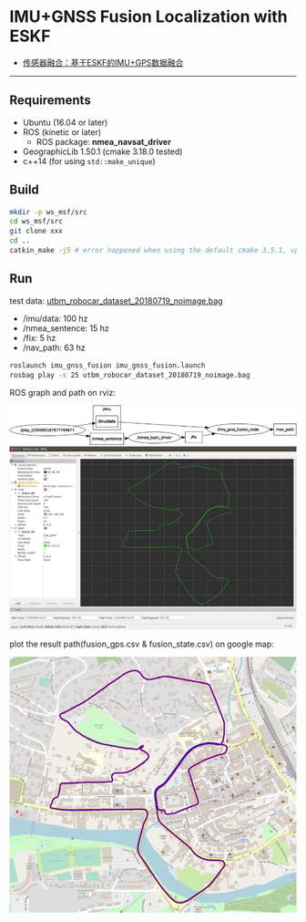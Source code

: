 # IMU+GNSS Fusion Localization with ESKF

* [传感器融合：基于ESKF的IMU+GPS数据融合](https://blog.csdn.net/u011178262/article/details/107596285)

-----

## Requirements

* Ubuntu (16.04 or later)
* ROS (kinetic or later)
  - ROS package: **nmea_navsat_driver**
* GeographicLib 1.50.1 (cmake 3.18.0 tested)
* c++14 (for using `std::make_unique`)

## Build

```sh
mkdir -p ws_msf/src
cd ws_msf/src
git clone xxx
cd ..
catkin_make -j5 # error happened when using the default cmake 3.5.1, upgrade it
```

## Run

test data: [utbm_robocar_dataset_20180719_noimage.bag](https://lcas.lincoln.ac.uk/owncloud/index.php/s/KfItDFgwwis5Xrk)

* /imu/data: 100 hz
* /nmea_sentence: 15 hz
* /fix: 5 hz
* /nav_path: 63 hz

```sh
roslaunch imu_gnss_fusion imu_gnss_fusion.launch
rosbag play -s 25 utbm_robocar_dataset_20180719_noimage.bag
```

ROS graph and path on rviz:

<p align="center">
  <img src="imgs/rosgraph.jpg"/>
  <img src="imgs/run_imu_gnss_fusion.jpg"/>
</p>

plot the result path(fusion_gps.csv & fusion_state.csv) on google map:

<p align="center">
  <img src="imgs/google_map.jpg"/>
</p>